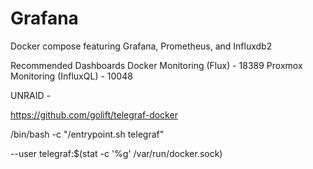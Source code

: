 # Grafana
Docker compose featuring Grafana, Prometheus, and Influxdb2

Recommended Dashboards
Docker Monitoring (Flux) - 18389
Proxmox Monitoring (InfluxQL) - 10048

UNRAID - 

https://github.com/golift/telegraf-docker

/bin/bash -c "/entrypoint.sh telegraf"

--user telegraf:$(stat -c '%g' /var/run/docker.sock) 
